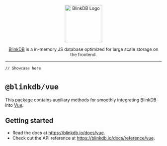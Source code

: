 <p align="center">
  <a href="http://blinkdb.io/" target="blank"><img src="https://raw.githubusercontent.com/blinkdb-js/blinkdb/main/packages/db/logo.svg" width="120" alt="BlinkDB Logo" /></a>
</p>

<p align="center">
  <a href="http://blinkdb.io/" target="blank">BlinkDB</a> is a in-memory JS database optimized for large scale storage
  on the frontend.
</p>

<hr />

```tsx
// Showcase here
```

# `@blinkdb/vue`

This package contains auxiliary methods for smoothly integrating BlinkDB into [Vue](https://vuejs.org/).

## Getting started

- Read the docs at https://blinkdb.io/docs/vue.
- Check out the API reference at https://blinkdb.io/docs/reference/vue.
